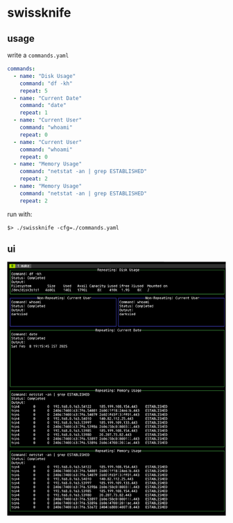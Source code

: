 # swissknife

## usage

write a `commands.yaml`

```yaml
commands:
  - name: "Disk Usage"
    command: "df -kh"
    repeat: 5
  - name: "Current Date"
    command: "date"
    repeat: 1 
  - name: "Current User"
    command: "whoami"
    repeat: 0
  - name: "Current User"
    command: "whoami"
    repeat: 0
  - name: "Memory Usage"
    command: "netstat -an | grep ESTABLISHED"
    repeat: 2
  - name: "Memory Usage"
    command: "netstat -an | grep ESTABLISHED"
    repeat: 2
```

run with:

```shell
$> ./swissknife -cfg=./commands.yaml
```

## ui

![screenshot](./screenshot.png)
